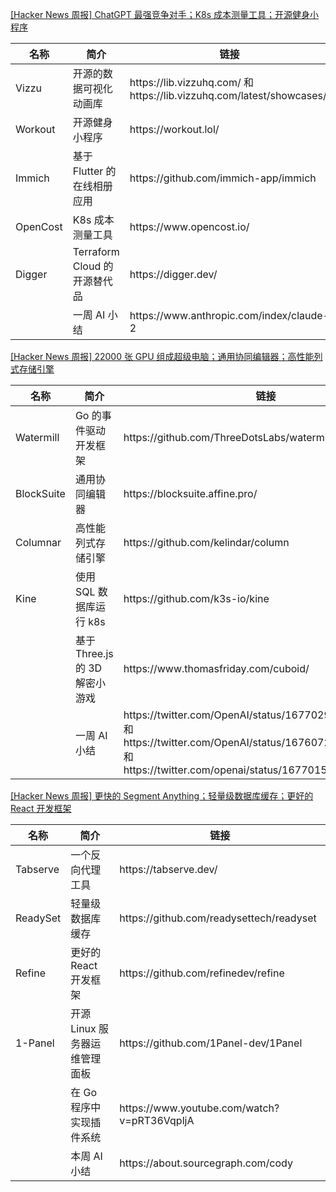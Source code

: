 [[Hacker News 周报] ChatGPT 最强竞争对手；K8s
成本测量工具；开源健身小程序](https://www.bilibili.com/video/BV1bM4y1x78f)
<table>
  <theader>
    <th>名称</th>
    <th>简介</th>
    <th>链接</th>
  </theader>
  <tbody>
    <tr>
      <td>Vizzu</td>
      <td>开源的数据可视化动画库</td>
      <td>https://lib.vizzuhq.com/ 和 https://lib.vizzuhq.com/latest/showcases/</td>
    </tr><tr>
      <td>Workout</td>
      <td>开源健身小程序</td>
      <td>https://workout.lol/</td>
    </tr><tr>
      <td>Immich</td>
      <td>基于 Flutter 的在线相册应用</td>
      <td>https://github.com/immich-app/immich</td>
    </tr><tr>
      <td>OpenCost</td>
      <td>K8s 成本测量工具</td>
      <td>https://www.opencost.io/</td>
    </tr><tr>
      <td>Digger</td>
      <td>Terraform Cloud 的开源替代品</td>
      <td>https://digger.dev/</td>
    </tr><tr>
      <td></td>
      <td>一周 AI 小结</td>
      <td>https://www.anthropic.com/index/claude-2</td>
    </tr>
  </tbody>
</table>

[[Hacker News 周报] 22000 张 GPU
组成超级电脑；通用协同编辑器；高性能列式存储引擎](https://www.bilibili.com/video/BV13z4y1J73N)
<table>
  <theader>
    <th>名称</th>
    <th>简介</th>
    <th>链接</th>
  </theader>
  <tbody>
    <tr>
      <td>Watermill</td>
      <td>Go 的事件驱动开发框架</td>
      <td>https://github.com/ThreeDotsLabs/watermill</td>
    </tr><tr>
      <td>BlockSuite</td>
      <td>通用协同编辑器</td>
      <td>https://blocksuite.affine.pro/</td>
    </tr><tr>
      <td>Columnar</td>
      <td>高性能列式存储引擎</td>
      <td>https://github.com/kelindar/column</td>
    </tr><tr>
      <td>Kine</td>
      <td>使用 SQL 数据库运行 k8s</td>
      <td>https://github.com/k3s-io/kine</td>
    </tr><tr>
      <td></td>
      <td>基于 Three.js 的 3D 解密小游戏</td>
      <td>https://www.thomasfriday.com/cuboid/</td>
    </tr><tr>
      <td></td>
      <td>一周 AI 小结</td>
      <td>https://twitter.com/OpenAI/status/1677029947544838144 和
        https://twitter.com/OpenAI/status/1676072388436594688 和
        https://twitter.com/openai/status/1677015057316872192</td>
    </tr>
  </tbody>
</table>

[[Hacker News 周报] 更快的 Segment Anything；轻量级数据库缓存；更好的 React
开发框架](https://www.bilibili.com/video/BV1eM4y1772Y)
<table>
  <theader>
    <th>名称</th>
    <th>简介</th>
    <th>链接</th>
  </theader>
  <tbody>
    <tr>
      <td>Tabserve</td>
      <td>一个反向代理工具</td>
      <td>https://tabserve.dev/</td>
    </tr><tr>
      <td>ReadySet</td>
      <td>轻量级数据库缓存</td>
      <td>https://github.com/readysettech/readyset</td>
    </tr><tr>
      <td>Refine</td>
      <td>更好的 React 开发框架</td>
      <td>https://github.com/refinedev/refine</td>
    </tr><tr>
      <td>1-Panel</td>
      <td>开源 Linux 服务器运维管理面板</td>
      <td>https://github.com/1Panel-dev/1Panel</td>
    </tr><tr>
      <td></td>
      <td>在 Go 程序中实现插件系统</td>
      <td>https://www.youtube.com/watch?v=pRT36VqpljA</td>
    </tr><tr>
      <td></td>
      <td>本周 AI 小结</td>
      <td>https://about.sourcegraph.com/cody</td>
    </tr>
  </tbody>
</table>